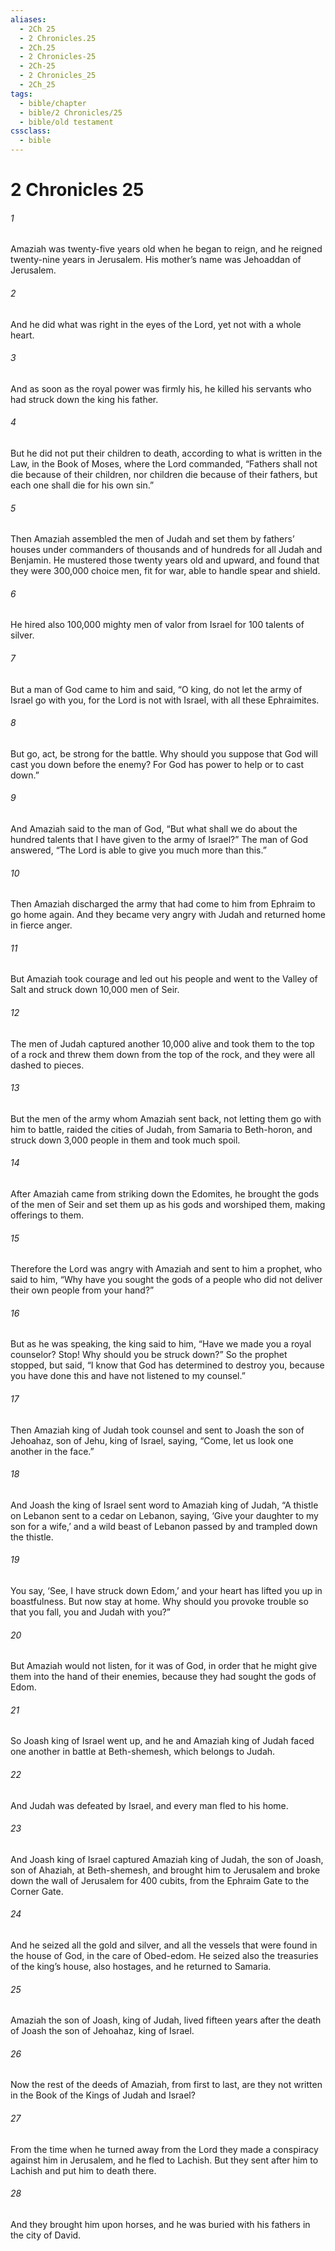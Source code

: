 ```yaml
---
aliases:
  - 2Ch 25
  - 2 Chronicles.25
  - 2Ch.25
  - 2 Chronicles-25
  - 2Ch-25
  - 2 Chronicles_25
  - 2Ch_25
tags:
  - bible/chapter
  - bible/2 Chronicles/25
  - bible/old testament
cssclass:
  - bible
---
```


# 2 Chronicles 25

###### 1
Amaziah was twenty-five years old when he began to reign, and he reigned twenty-nine years in Jerusalem. His mother’s name was Jehoaddan of Jerusalem.
###### 2
And he did what was right in the eyes of the Lord, yet not with a whole heart.
###### 3
And as soon as the royal power was firmly his, he killed his servants who had struck down the king his father.
###### 4
But he did not put their children to death, according to what is written in the Law, in the Book of Moses, where the Lord commanded, “Fathers shall not die because of their children, nor children die because of their fathers, but each one shall die for his own sin.”
###### 5
Then Amaziah assembled the men of Judah and set them by fathers’ houses under commanders of thousands and of hundreds for all Judah and Benjamin. He mustered those twenty years old and upward, and found that they were 300,000 choice men, fit for war, able to handle spear and shield.
###### 6
He hired also 100,000 mighty men of valor from Israel for 100 talents of silver.
###### 7
But a man of God came to him and said, “O king, do not let the army of Israel go with you, for the Lord is not with Israel, with all these Ephraimites.
###### 8
But go, act, be strong for the battle. Why should you suppose that God will cast you down before the enemy? For God has power to help or to cast down.”
###### 9
And Amaziah said to the man of God, “But what shall we do about the hundred talents that I have given to the army of Israel?” The man of God answered, “The Lord is able to give you much more than this.”
###### 10
Then Amaziah discharged the army that had come to him from Ephraim to go home again. And they became very angry with Judah and returned home in fierce anger.
###### 11
But Amaziah took courage and led out his people and went to the Valley of Salt and struck down 10,000 men of Seir.
###### 12
The men of Judah captured another 10,000 alive and took them to the top of a rock and threw them down from the top of the rock, and they were all dashed to pieces.
###### 13
But the men of the army whom Amaziah sent back, not letting them go with him to battle, raided the cities of Judah, from Samaria to Beth-horon, and struck down 3,000 people in them and took much spoil.
###### 14
After Amaziah came from striking down the Edomites, he brought the gods of the men of Seir and set them up as his gods and worshiped them, making offerings to them.
###### 15
Therefore the Lord was angry with Amaziah and sent to him a prophet, who said to him, “Why have you sought the gods of a people who did not deliver their own people from your hand?”
###### 16
But as he was speaking, the king said to him, “Have we made you a royal counselor? Stop! Why should you be struck down?” So the prophet stopped, but said, “I know that God has determined to destroy you, because you have done this and have not listened to my counsel.”
###### 17
Then Amaziah king of Judah took counsel and sent to Joash the son of Jehoahaz, son of Jehu, king of Israel, saying, “Come, let us look one another in the face.”
###### 18
And Joash the king of Israel sent word to Amaziah king of Judah, “A thistle on Lebanon sent to a cedar on Lebanon, saying, ‘Give your daughter to my son for a wife,’ and a wild beast of Lebanon passed by and trampled down the thistle.
###### 19
You say, ‘See, I have struck down Edom,’ and your heart has lifted you up in boastfulness. But now stay at home. Why should you provoke trouble so that you fall, you and Judah with you?”
###### 20
But Amaziah would not listen, for it was of God, in order that he might give them into the hand of their enemies, because they had sought the gods of Edom.
###### 21
So Joash king of Israel went up, and he and Amaziah king of Judah faced one another in battle at Beth-shemesh, which belongs to Judah.
###### 22
And Judah was defeated by Israel, and every man fled to his home.
###### 23
And Joash king of Israel captured Amaziah king of Judah, the son of Joash, son of Ahaziah, at Beth-shemesh, and brought him to Jerusalem and broke down the wall of Jerusalem for 400 cubits, from the Ephraim Gate to the Corner Gate.
###### 24
And he seized all the gold and silver, and all the vessels that were found in the house of God, in the care of Obed-edom. He seized also the treasuries of the king’s house, also hostages, and he returned to Samaria.
###### 25
Amaziah the son of Joash, king of Judah, lived fifteen years after the death of Joash the son of Jehoahaz, king of Israel.
###### 26
Now the rest of the deeds of Amaziah, from first to last, are they not written in the Book of the Kings of Judah and Israel?
###### 27
From the time when he turned away from the Lord they made a conspiracy against him in Jerusalem, and he fled to Lachish. But they sent after him to Lachish and put him to death there.
###### 28
And they brought him upon horses, and he was buried with his fathers in the city of David.


